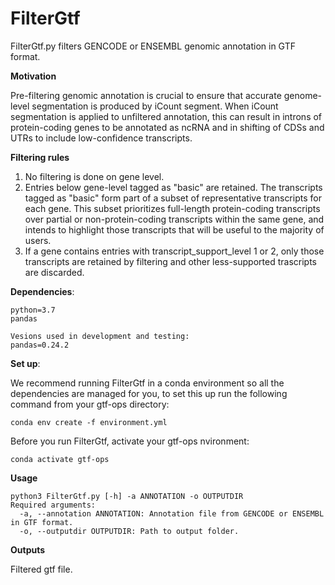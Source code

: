 # FilterGtf

FilterGtf.py filters GENCODE or ENSEMBL genomic annotation in GTF format. 

**Motivation**

Pre-filtering genomic annotation is crucial to ensure that accurate genome-level segmentation is produced by iCount segment. When iCount segmentation is applied to unfiltered annotation, this can result in introns of protein-coding genes to be annotated as ncRNA and in shifting of CDSs and UTRs to include low-confidence transcripts.

**Filtering rules**

1. No filtering is done on gene level.
2. Entries below gene-level tagged as "basic" are retained. The transcripts tagged as "basic" form part of a subset of representative transcripts for each gene. This subset prioritizes full-length protein-coding transcripts over partial or non-protein-coding transcripts within the same gene, and intends to highlight those transcripts that will be useful to the majority of users.
3. If a gene contains entries with transcript_support_level 1 or 2, only those transcripts are retained by filtering and other less-supported trascripts are discarded.

**Dependencies**:
```
python=3.7
pandas

Vesions used in development and testing:
pandas=0.24.2
```

**Set up**:

We recommend running FilterGtf in a conda environment so all the dependencies are managed for you, to set this up run the following command from your gtf-ops directory:
```
conda env create -f environment.yml
```
Before you run FilterGtf, activate your gtf-ops nvironment:
```
conda activate gtf-ops
```

**Usage**
```
python3 FilterGtf.py [-h] -a ANNOTATION -o OUTPUTDIR
Required arguments:
  -a, --annotation ANNOTATION: Annotation file from GENCODE or ENSEMBL in GTF format.
  -o, --outputdir OUTPUTDIR: Path to output folder.
```

**Outputs**

Filtered gtf file.

